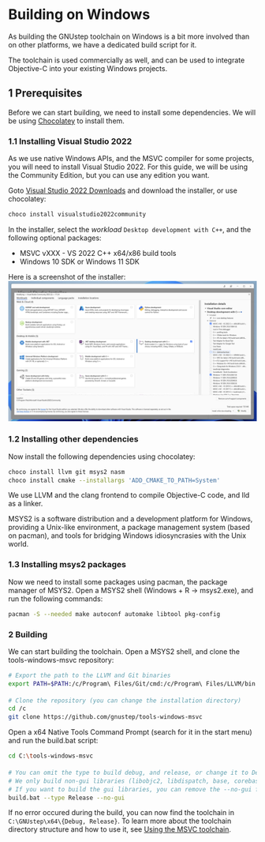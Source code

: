 # Building on Windows

As building the GNUstep toolchain on Windows is a bit more involved than on other platforms, we have a dedicated build script for it.

The toolchain is used commercially as well, and can be used to integrate Objective-C into your existing Windows projects.

## 1 Prerequisites

Before we can start building, we need to install some dependencies. We will be using [Chocolatey](https://chocolatey.org/) to install them.

### 1.1 Installing Visual Studio 2022

As we use native Windows APIs, and the MSVC compiler for some projects, you will need to install Visual Studio 2022.
For this guide, we will be using the Community Edition, but you can use any edition you want.

Goto [Visual Studio 2022 Downloads](https://visualstudio.microsoft.com/downloads/) and download the installer, or
use chocolatey:

```sh
choco install visualstudio2022community
```

In the installer, select the _workload_ `Desktop development with C++`, and the following optional packages:
- MSVC vXXX - VS 2022 C++ x64/x86 build tools
- Windows 10 SDK or Windows 11 SDK

Here is a screenshot of the installer:
![[Workload Selection Screen]](assets/visualstudio2022-installer.png)

### 1.2 Installing other dependencies

Now install the following dependencies using chocolatey:

```sh
choco install llvm git msys2 nasm
choco install cmake --installargs 'ADD_CMAKE_TO_PATH=System'
```

We use LLVM and the clang frontend to compile Objective-C code, and lld as a linker.

MSYS2 is a software distribution and a development platform for Windows, providing a
Unix-like environment, a package management system (based on pacman), and tools
for bridging Windows idiosyncrasies with the Unix world.

### 1.3 Installing msys2 packages

Now we need to install some packages using pacman, the package manager of MSYS2.
Open a MSYS2 shell (Windows + R -> msys2.exe), and run the following commands:

```sh
pacman -S --needed make autoconf automake libtool pkg-config
```

### 2 Building

We can start building the toolchain. Open a MSYS2 shell, and clone the tools-windows-msvc repository:

```sh
# Export the path to the LLVM and Git binaries
export PATH=$PATH:/c/Program\ Files/Git/cmd:/c/Program\ Files/LLVM/bin

# Clone the repository (you can change the installation directory)
cd /c
git clone https://github.com/gnustep/tools-windows-msvc
```

Open a x64 Native Tools Command Prompt (search for it in the start menu) and run the build.bat script:

```sh
cd C:\tools-windows-msvc

# You can omit the type to build debug, and release, or change it to Debug
# We only build non-gui libraries (libobjc2, libdispatch, base, corebase)
# If you want to build the gui libraries, you can remove the --no-gui flag
build.bat --type Release --no-gui
```

If no error occured during the build, you can now find the toolchain in `C:\GNUstep\x64\{Debug, Release}`.
To learn more about the toolchain directory structure and how to use it, see [Using the MSVC toolchain](./using-windows-msvc.md).